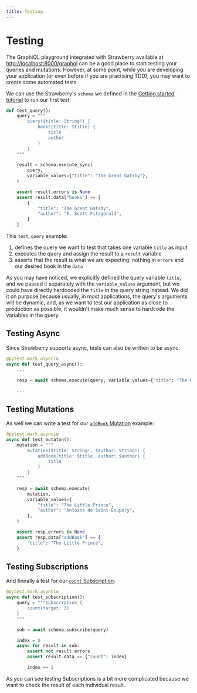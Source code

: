 ```yaml
---
title: Testing
---
```


# Testing

The GraphiQL playground integrated with Strawberry available at
[http://localhost:8000/graphql](http://localhost:8000/graphql) can be a good place to
start testing your queries and mutations. However, at some point, while you are
developing your application (or even before if you are practising TDD), you may want to
create some automated tests.

We can use the Strawberry's `schema` we defined in the
[Getting started tutorial](docs/index.md) to run our first test:

```python
def test_query():
    query = """
    	query($title: String!) {
            books(title: $title) {
                title
                author
            }
        }
    """

    result = schema.execute_sync(
        query,
        variable_values={"title": "The Great Gatsby"},
    )

    assert result.errors is None
    assert result.data["books"] == [
        {
            "title": "The Great Gatsby",
            "author": "F. Scott Fitzgerald",
        }
    ]
```

This `test_query` example:

1. defines the query we want to test that takes one variable `title` as input
2. executes the query and assign the result to a `result` variable
3. asserts that the result is what we are expecting: nothing in `errors` and our desired
   book in the `data`

As you may have noticed, we explicitly defined the query variable `title`, and we passed
it separately with the `variable_values` argument, but we could have directly hardcoded
the `title` in the query string instead. We did it on purpose because usually, in most
applications, the query's arguments will be dynamic, and, as we want to test our
application as close to production as possible, it wouldn't make much sense to hardcode
the variables in the query.

## Testing Async

Since Strawberry supports async, tests can also be written to be async:

```python
@pytest.mark.asyncio
async def test_query_async():
    ...

    resp = await schema.execute(query, variable_values={"title": "The Great Gatsby"})

    ...
```

## Testing Mutations

As well we can write a test for our [`addBook` Mutation](docs/general/mutations.md) example:

```python
@pytest.mark.asyncio
async def test_mutaton():
    mutation = """
        mutation($title: String!, $author: String!) {
            addBook(title: $title, author: $author) {
                title
            }
        }
    """

    resp = await schema.execute(
        mutation,
        variable_values={
            "title": "The Little Prince",
            "author": "Antoine de Saint-Exupéry",
        },
    )

    assert resp.errors is None
    assert resp.data["addBook"] == {
        "title": "The Little Prince",
    }
```

## Testing Subscriptions

And finnally a test for our [`count` Subscription](docs/general/subscriptions.md):

```python
@pytest.mark.asyncio
async def test_subscription():
    query = """subscription {
        count(target: 3)
    }
    """

    sub = await schema.subscribe(query)

    index = 0
    async for result in sub:
        assert not result.errors
        assert result.data == {"count": index}

        index += 1
```

As you can see testing Subscriptions is a bit more complicated because we want to
check the result of each individual result.

